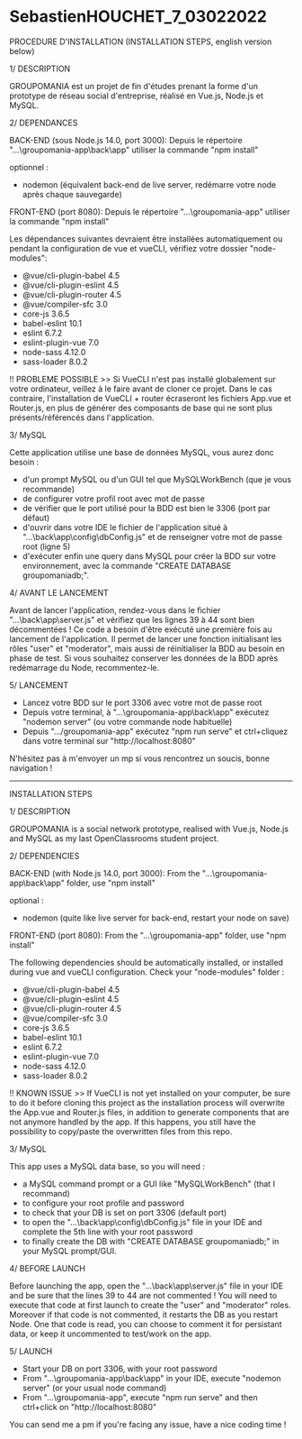 # SebastienHOUCHET_7_03022022

PROCEDURE D'INSTALLATION (INSTALLATION STEPS, english version below)

1/ DESCRIPTION

GROUPOMANIA est un projet de fin d'études prenant la forme d'un prototype de réseau social d'entreprise, réalisé en Vue.js, Node.js et MySQL.

2/ DEPENDANCES

BACK-END (sous Node.js 14.0, port 3000): 
Depuis le répertoire "...\groupomania-app\back\app" utiliser la commande "npm install"

optionnel :
- nodemon (équivalent back-end de live server, redémarre votre node après chaque sauvegarde)

FRONT-END (port 8080):
Depuis le répertoire "...\groupomania-app" utiliser la commande "npm install"

Les dépendances suivantes devraient être installées automatiquement ou pendant la configuration de vue et vueCLI, vérifiez votre dossier "node-modules":
- @vue/cli-plugin-babel 4.5 
- @vue/cli-plugin-eslint 4.5
- @vue/cli-plugin-router 4.5
- @vue/compiler-sfc 3.0
- core-js 3.6.5
- babel-eslint 10.1
- eslint 6.7.2
- eslint-plugin-vue 7.0
- node-sass 4.12.0
- sass-loader 8.0.2

!! PROBLEME POSSIBLE >>
Si VueCLI n'est pas installé globalement sur votre ordinateur, veillez à le faire avant de cloner ce projet.
Dans le cas contraire, l'installation de VueCLI + router écraseront les fichiers App.vue et Router.js, en plus de générer
des composants de base qui ne sont plus présents/référencés dans l'application.

3/ MySQL

Cette application utilise une base de données MySQL, vous aurez donc besoin :
- d'un prompt MySQL ou d'un GUI tel que MySQLWorkBench (que je vous recommande)
- de configurer votre profil root avec mot de passe
- de vérifier que le port utilisé pour la BDD est bien le 3306 (port par défaut)
- d'ouvrir dans votre IDE le fichier de l'application situé à "...\back\app\config\dbConfig.js" et de renseigner votre mot de passe root (ligne 5)
- d'exécuter enfin une query dans MySQL pour créer la BDD sur votre environnement, avec la commande "CREATE DATABASE groupomaniadb;".

4/ AVANT LE LANCEMENT

Avant de lancer l'application, rendez-vous dans le fichier "...\back\app\server.js" et vérifiez que les lignes 39 à 44 sont bien décommentées !
Ce code a besoin d'être exécuté une première fois au lancement de l'application. 
Il permet de lancer une fonction initialisant les rôles "user" et "moderator", mais aussi de réinitialiser la BDD au besoin en phase de test.
Si vous souhaitez conserver les données de la BDD après redémarrage du Node, recommentez-le.

5/ LANCEMENT

- Lancez votre BDD sur le port 3306 avec votre mot de passe root
- Depuis votre terminal, à "...\groupomania-app\back\app" exécutez "nodemon server" (ou votre commande node habituelle)
- Depuis ".../groupomania-app" exécutez "npm run serve" et ctrl+cliquez dans votre terminal sur "http://localhost:8080"

N'hésitez pas à m'envoyer un mp si vous rencontrez un soucis, bonne navigation !

-------------------------------------------------------------------------------

INSTALLATION STEPS

1/ DESCRIPTION

GROUPOMANIA is a social network prototype, realised with Vue.js, Node.js and MySQL as my last OpenClassrooms student project.

2/ DEPENDENCIES

BACK-END (with Node.js 14.0, port 3000):
From the "...\groupomania-app\back\app" folder, use "npm install"

optional :
- nodemon (quite like live server for back-end, restart your node on save)

FRONT-END (port 8080):
From the "...\groupomania-app" folder, use "npm install"

The following dependencies should be automatically installed, or installed during vue and vueCLI configuration. Check your "node-modules" folder :
- @vue/cli-plugin-babel 4.5 
- @vue/cli-plugin-eslint 4.5
- @vue/cli-plugin-router 4.5
- @vue/compiler-sfc 3.0
- core-js 3.6.5
- babel-eslint 10.1
- eslint 6.7.2
- eslint-plugin-vue 7.0
- node-sass 4.12.0
- sass-loader 8.0.2

!! KNOWN ISSUE >>
If VueCLI is not yet installed on your computer, be sure to do it before cloning this project as the installation process
will overwrite the App.vue and Router.js files, in addition to generate components that are not anymore handled by the app.
If this happens, you still have the possibility to copy/paste the overwritten files from this repo.

3/ MySQL

This app uses a MySQL data base, so you will need :
- a MySQL command prompt or a GUI like "MySQLWorkBench" (that I recommand)
- to configure your root profile and password
- to check that your DB is set on port 3306 (default port)
- to open the "...\back\app\config\dbConfig.js" file in your IDE and complete the 5th line with your root password
- to finally create the DB with "CREATE DATABASE groupomaniadb;" in your MySQL prompt/GUI.

4/ BEFORE LAUNCH

Before launching the app, open the "...\back\app\server.js" file in your IDE and be sure that the lines 39 to 44 are not commented !
You will need to execute that code at first launch to create the "user" and "moderator" roles. 
Moreover if that code is not commented, it restarts the DB as you restart Node.
One that code is read, you can choose to comment it for persistant data, or keep it uncommented to test/work on the app.

5/ LAUNCH

- Start your DB on port 3306, with your root password
- From "...\groupomania-app\back\app" in your IDE, execute "nodemon server" (or your usual node command)
- From "...\groupomania-app", execute "npm run serve" and then ctrl+click on "http://localhost:8080"

You can send me a pm if you're facing any issue, have a nice coding time !
